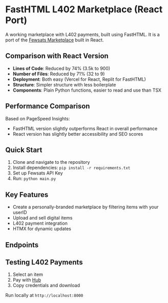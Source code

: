 # FastHTML L402 Marketplace (React Port)

A working marketplace with L402 payments, built using FastHTML. It is a port of the [Fewsats Marketplace](https://marketplace.fewsats.com) built in React.

## Comparison with React Version

- **Lines of Code**: Reduced by 74% (3.5k to 900)
- **Number of Files**: Reduced by 71% (32 to 9)
- **Deployment**: Both easy (Vercel for React, Replit for FastHTML)
- **Structure**: Simpler structure with less boilerplate
- **Components**: Plain Python functions, easier to read and use than TSX

## Performance Comparison

Based on PageSpeed Insights:
- FastHTML version slightly outperforms React in overall performance
- React version has slightly better accessibility and SEO scores


## Quick Start

1. Clone and navigate to the repository
2. Install dependencies: `pip install -r requirements.txt`
3. Set up Fewsats API Key
4. Run: `python main.py`

## Key Features

- Create a personally-branded marketplace by filtering items with your userID
- Upload and sell digital items
- L402 payment integration
- HTMX for dynamic updates


## Endpoints


## Testing L402 Payments

1. Select an item
2. Pay with [Hub](https://paywithhub.com)
3. Copy credentials and download

Run locally at `http://localhost:8000`